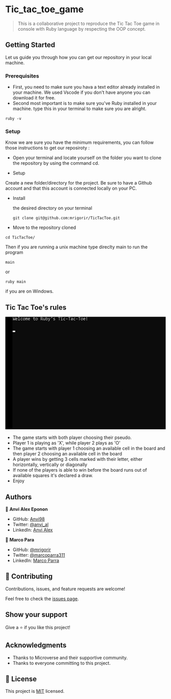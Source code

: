 # Tic_tac_toe_game


> This is a collaborative project to reproduce the Tic Tac Toe game in console with Ruby language by respecting the OOP concept.


## Getting Started

Let us guide you through how you can get our repository in your local machine.

### Prerequisites
- First, you need to make sure you hava a text editor already installed in your machine. We used Vscode if you don't have anyone you can download it for free.
- Second most important is to make sure you've Ruby installed in your machine. type this in your terminal to make sure you are alright.

```console
ruby -v
```

### Setup

Know we are sure you have the minimum requirements, you can follow those instructions to get our reposiroty :

* Open your terminal and locate yourself on the folder you want to clone the repository by using the command cd.

* Setup

Create a new folder/directory for the project.
Be sure to have a Github account and that this account is connected locally on your PC.

* Install

  the desired directory on your terminal
  ```
  git clone git@github.com:mrigorir/TicTacToe.git
  ```

* Move to the repository cloned

```
cd TicTacToe/
```
Then if you are running a unix machine type direclty main to run the program
````
main
````
or 
```
ruby main
```
if you are on Windows.

## Tic Tac Toe's rules

![screenshot](./tictactoe.gif)

- The game starts with both player choosing their pseudo.
- Player 1 is playing as 'X', while player 2 plays as 'O'
- The game starts with player 1 choosing an available cell in the board and then player 2 choosing an available cell in the board
- A player wins by getting 3 cells marked with their letter, either horizontally, vertically or diagonally
- If none of the players is able to win before the board runs out of available squares it's declared a draw.
- Enjoy

## Authors

👤 **Anvi Alex Eponon**

- GitHub: [Anvi98](https://github.com/Anvi98)
- Twitter: [@anvi_al](https://twitter.com/anvi_al)
- LinkedIn: [Anvi Alex](https://www.linkedin.com/in/anvi-alex-eponon/)

👤 **Marco Para**

- GitHub: [@mrigorir](https://github.com/mrigorir)
- Twitter: [@marcoparra311](https://twitter.com/marcoparra311)
- LinkedIn: [Marco Parra](https://linkedin.com/in/marco-alonso-parra/)

## 🤝 Contributing

Contributions, issues, and feature requests are welcome!

Feel free to check the [issues page](https://github.com/mrigorir/TicTacToe/issues).

## Show your support

Give a ⭐️ if you like this project!

## Acknowledgments

- Thanks to Microverse and their supportive community.
- Thanks to everyone committing to this project.

## 📝 License

This project is [MIT](./LICENSE) licensed.
